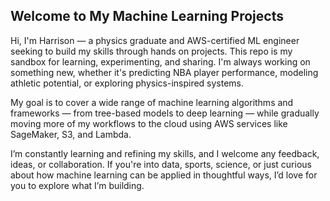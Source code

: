 ## Welcome to My Machine Learning Projects

Hi, I'm Harrison — a physics graduate and AWS-certified ML engineer seeking to build my skills through hands on projects. This repo is my sandbox for learning, experimenting, and sharing. I'm always working on something new, whether it's predicting NBA player performance, modeling athletic potential, or exploring physics-inspired systems.

My goal is to cover a wide range of machine learning algorithms and frameworks — from tree-based models to deep learning — while gradually moving more of my workflows to the cloud using AWS services like SageMaker, S3, and Lambda. 

I’m constantly learning and refining my skills, and I welcome any feedback, ideas, or collaboration. If you're into data, sports, science, or just curious about how machine learning can be applied in thoughtful ways, I’d love for you to explore what I’m building.
